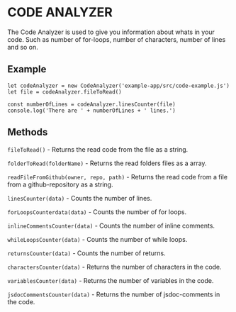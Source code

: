 # CODE ANALYZER
The Code Analyzer is used to give you information about whats in your code. Such as number of for-loops, number of characters, number of lines and so on.

## Example
```
let codeAnalyzer = new CodeAnalyzer('example-app/src/code-example.js')
let file = codeAnalyzer.fileToRead()

const numberOfLines = codeAnalyzer.linesCounter(file)
console.log('There are ' + numberOfLines + ' lines.')
```

## Methods

```fileToRead()``` - Returns the read code from the file as a string.

```folderToRead(folderName)``` - Returns the read folders files as a array.

```readFileFromGithub(owner, repo, path)``` - Returns the read code from a file from a github-repository as a string.

```linesCounter(data)``` - Counts the number of lines.

```forLoopsCounterdata(data)``` - Counts the number of for loops.

```inlineCommentsCounter(data)``` - Counts the number of inline comments.

```whileLoopsCounter(data)``` - Counts the number of while loops.

```returnsCounter(data)``` - Counts the number of returns.

```charactersCounter(data)``` - Returns the number of characters in the code.

```variablesCounter(data)``` - Returns the number of variables in the code.

```jsdocCommentsCounter(data)``` - Returns the number of jsdoc-comments in the code.